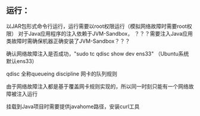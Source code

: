 ## 运行：

以JAR包形式命令行运行，运行需要以root权限运行（模拟网络故障时需要root权限）
对于Java应用程序的注入依赖于JVM-Sandbox，
？？？需要注入Java应用类故障时需确保机器正确安装了JVM-Sandbox？？？


确认网络故障注入是否成功，"sudo tc qdisc show dev ens33" （Ubuntu系统默认ens33）

qdisc 全称queueing discipline 网卡的队列规则

由于网络故障注入都是基于覆盖网卡规则实现的，所以同一时刻只能有一个网络故障被注入运行

挂载到Java项目时需要提供javahome路径，安装curl工具
